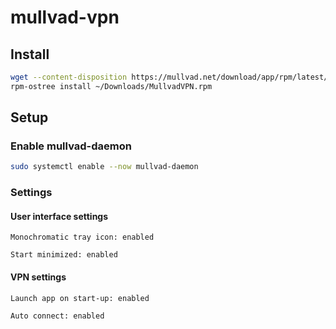 # mullvad-vpn

## Install

```bash
wget --content-disposition https://mullvad.net/download/app/rpm/latest/ -O ~/Downloads/MullvadVPN.rpm
rpm-ostree install ~/Downloads/MullvadVPN.rpm
```

## Setup

### Enable mullvad-daemon

```bash
sudo systemctl enable --now mullvad-daemon
```

### Settings

#### User interface settings

```text
Monochromatic tray icon: enabled
```

```text
Start minimized: enabled
```

#### VPN settings

```text
Launch app on start-up: enabled
```

```text
Auto connect: enabled
```

